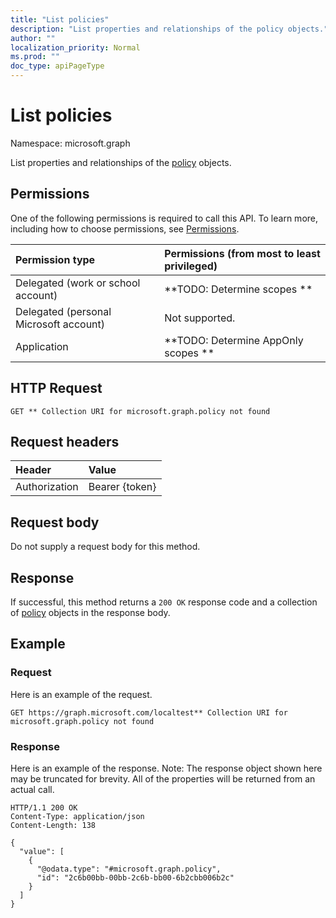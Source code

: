 ```yaml
---
title: "List policies"
description: "List properties and relationships of the policy objects."
author: ""
localization_priority: Normal
ms.prod: ""
doc_type: apiPageType
---
```


# List policies

Namespace: microsoft.graph

List properties and relationships of the [policy](../resources/policy.md) objects.

## Permissions
One of the following permissions is required to call this API. To learn more, including how to choose permissions, see [Permissions](/concepts/permissions-reference.md).

|Permission type|Permissions (from most to least privileged)|
|:---|:---|
|Delegated (work or school account)|**TODO: Determine scopes **|
|Delegated (personal Microsoft account)|Not supported.|
|Application|**TODO: Determine AppOnly scopes **|

## HTTP Request
<!-- {
  "blockType": "ignored"
}
-->
``` http
GET ** Collection URI for microsoft.graph.policy not found
```

## Request headers
|Header|Value|
|:---|:---|
|Authorization|Bearer {token}|

## Request body
Do not supply a request body for this method.

## Response
If successful, this method returns a `200 OK` response code and a collection of [policy](../resources/policy.md) objects in the response body.

## Example

### Request
Here is an example of the request.
<!-- {
  "blockType": "request",
  "name": "get_policy"
}
-->
``` http
GET https://graph.microsoft.com/localtest** Collection URI for microsoft.graph.policy not found
```

### Response
Here is an example of the response. Note: The response object shown here may be truncated for brevity. All of the properties will be returned from an actual call.
<!-- {
  "blockType": "response",
  "truncated": true,
  "@odata.type": "collection(microsoft.graph.policy)"
}
-->
``` http
HTTP/1.1 200 OK
Content-Type: application/json
Content-Length: 138

{
  "value": [
    {
      "@odata.type": "#microsoft.graph.policy",
      "id": "2c6b00bb-00bb-2c6b-bb00-6b2cbb006b2c"
    }
  ]
}
```

